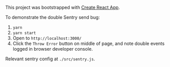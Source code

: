 This project was bootstrapped with [Create React App](https://github.com/facebook/create-react-app).

To demonstrate the double Sentry send bug:

1. `yarn`
2. `yarn start`
3. Open to `http://localhost:3000/`
4. Click the `Throw Error` button on middle of page, and note double events logged in browser developer console.

Relevant sentry config at `./src/sentry.js`.
